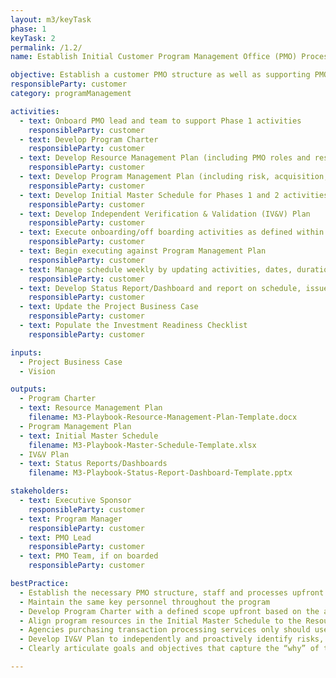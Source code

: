 ```yaml
---
layout: m3/keyTask
phase: 1
keyTask: 2
permalink: /1.2/
name: Establish Initial Customer Program Management Office (PMO) Processes

objective: Establish a customer PMO structure as well as supporting PMO processes to manage and oversee program activities.
responsibleParty: customer
category: programManagement

activities:
  - text: Onboard PMO lead and team to support Phase 1 activities
    responsibleParty: customer
  - text: Develop Program Charter
    responsibleParty: customer
  - text: Develop Resource Management Plan (including PMO roles and responsibilities)
    responsibleParty: customer
  - text: Develop Program Management Plan (including risk, acquisition, cost, communications/stakeholder, and quality)
    responsibleParty: customer
  - text: Develop Initial Master Schedule for Phases 1 and 2 activities
    responsibleParty: customer
  - text: Develop Independent Verification & Validation (IV&V) Plan
    responsibleParty: customer
  - text: Execute onboarding/off boarding activities as defined within the Resource Management Plan
    responsibleParty: customer
  - text: Begin executing against Program Management Plan
    responsibleParty: customer
  - text: Manage schedule weekly by updating activities, dates, duration, and dependencies in conjunction with activity owners
    responsibleParty: customer
  - text: Develop Status Report/Dashboard and report on schedule, issues, and risks
    responsibleParty: customer
  - text: Update the Project Business Case
    responsibleParty: customer
  - text: Populate the Investment Readiness Checklist
    responsibleParty: customer

inputs:
  - Project Business Case
  - Vision

outputs:
  - Program Charter
  - text: Resource Management Plan
    filename: M3-Playbook-Resource-Management-Plan-Template.docx
  - Program Management Plan
  - text: Initial Master Schedule
    filename: M3-Playbook-Master-Schedule-Template.xlsx
  - IV&V Plan
  - text: Status Reports/Dashboards
    filename: M3-Playbook-Status-Report-Dashboard-Template.pptx

stakeholders:
  - text: Executive Sponsor
    responsibleParty: customer
  - text: Program Manager
    responsibleParty: customer
  - text: PMO Lead
    responsibleParty: customer
  - text: PMO Team, if on boarded
    responsibleParty: customer

bestPractice:
  - Establish the necessary PMO structure, staff and processes upfront as it will set the stage for the remainder of the migration
  - Maintain the same key personnel throughout the program
  - Develop Program Charter with a defined scope upfront based on the agreed upon vision; the Initial Master Schedule should be flexible and closely monitored for necessary updates
  - Align program resources in the Initial Master Schedule to the Resource Management Plan and Acquisition Strategy. Develop work breakdown structure (WBS), critical path, schedule management process, and identify dependencies 
  - Agencies purchasing transaction processing services only should use the M3 Services Tailoring Guide to identify M3 activities and outputs relevant to their project
  - Develop IV&V Plan to independently and proactively identify risks, define reporting structure, integrate governance processes, and establish procedures to incorporate findings
  - Clearly articulate goals and objectives that capture the “why” of the change and a high level statement of future activities

---
```

